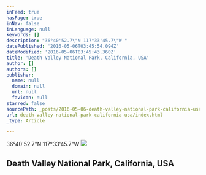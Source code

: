 ```yaml
---
inFeed: true
hasPage: true
inNav: false
inLanguage: null
keywords: []
description: "36°40'52.7\"N 117°33'45.7\"W "
datePublished: '2016-05-06T03:45:54.094Z'
dateModified: '2016-05-06T03:45:43.360Z'
title: 'Death Valley National Park, California, USA'
author: []
authors: []
publisher:
  name: null
  domain: null
  url: null
  favicon: null
starred: false
sourcePath: _posts/2016-05-06-death-valley-national-park-california-usa.md
url: death-valley-national-park-california-usa/index.html
_type: Article

---
```

36°40'52.7"N 117°33'45.7"W
![](https://the-grid-user-content.s3-us-west-2.amazonaws.com/9acc26f6-fb69-4c09-a6bf-15ed540c87c4.jpg)

## Death Valley National Park, California, USA